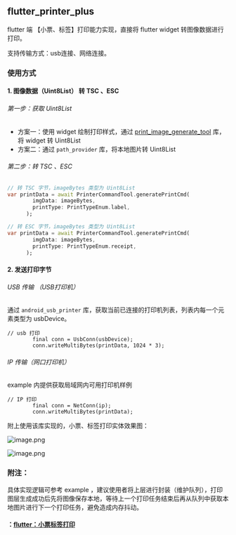 ## flutter_printer_plus

flutter 端 【小票、标签】打印能力实现，直接将 flutter widget 转图像数据进行打印。

支持传输方式：usb连接、网络连接。

### 使用方式

#### 1. 图像数据（Uint8List） 转 TSC 、ESC

###### 第一步：获取 Uint8List
+ 方案一：使用 widget 绘制打印样式，通过 [print_image_generate_tool](https://github.com/liyufengrex/print_image_generate_tool) 库，将 widget 转 Uint8List
+ 方案二：通过 `path_provider` 库，将本地图片转 Uint8List

###### 第二步：转 TSC 、ESC
```dart
// 转 TSC 字节，imageBytes 类型为 Uint8List
var printData = await PrinterCommandTool.generatePrintCmd(
        imgData: imageBytes,
        printType: PrintTypeEnum.label,
      );
```
```dart
// 转 ESC 字节，imageBytes 类型为 Uint8List
var printData = await PrinterCommandTool.generatePrintCmd(
        imgData: imageBytes,
        printType: PrintTypeEnum.receipt,
      );
```
#### 2. 发送打印字节
###### USB 传输 （USB打印机）
通过 `android_usb_printer` 库，获取当前已连接的打印机列表，列表内每一个元素类型为 usbDevice。
```
// usb 打印
        final conn = UsbConn(usbDevice);
        conn.writeMultiBytes(printData, 1024 * 3);
```
###### IP 传输（网口打印机）
example 内提供获取局域网内可用打印机样例
```
// IP 打印
        final conn = NetConn(ip);
        conn.writeMultiBytes(printData);
```

附上使用该库实现的，小票、标签打印实体效果图：

![image.png](https://p6-juejin.byteimg.com/tos-cn-i-k3u1fbpfcp/6bd714e181724eb9a385b428333f4635~tplv-k3u1fbpfcp-watermark.image?)

![image.png](https://p1-juejin.byteimg.com/tos-cn-i-k3u1fbpfcp/b6254215af644854b073944733e3b7b0~tplv-k3u1fbpfcp-watermark.image?)

### 附注：
具体实现逻辑可参考 example ，建议使用者将上层进行封装（维护队列），打印图层生成成功后先将图像保存本地，等待上一个打印任务结束后再从队列中获取本地图片进行下一个打印任务，避免造成内存抖动。

#### ：[flutter：小票标签打印](https://juejin.cn/post/7210688688921395237)
